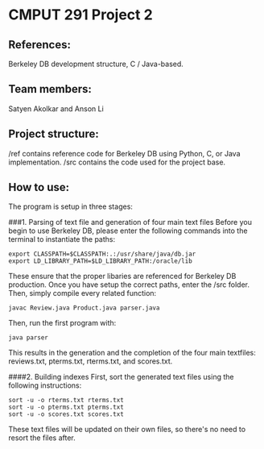 # CMPUT 291 Project 2

## References:
Berkeley DB development structure, C / Java-based.

## Team members:
Satyen Akolkar and Anson Li

## Project structure:
/ref contains reference code for Berkeley DB using Python, C, or Java implementation.
/src contains the code used for the project base.

## How to use:
The program is setup in three stages:

###1. Parsing of text file and generation of four main text files
Before you begin to use Berkeley DB, please enter the following commands into the terminal to instantiate the paths:

	export CLASSPATH=$CLASSPATH:.:/usr/share/java/db.jar
	export LD_LIBRARY_PATH=$LD_LIBRARY_PATH:/oracle/lib

These ensure that the proper libaries are referenced for Berkeley DB production.
Once you have setup the correct paths, enter the /src folder. Then, simply compile every related function:

	javac Review.java Product.java parser.java 

Then, run the first program with:

	java parser 

This results in the generation and the completion of the four main textfiles: reviews.txt, pterms.txt, rterms.txt, and scores.txt.

####2. Building indexes
First, sort the generated text files using the following instructions:

	sort -u -o rterms.txt rterms.txt
	sort -u -o pterms.txt pterms.txt
	sort -u -o scores.txt scores.txt

These text files will be updated on their own files, so there's no need to resort the files after.
